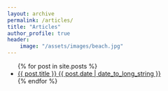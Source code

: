 ```yaml
---
layout: archive
permalink: /articles/
title: "Articles"
author_profile: true
header: 
    image: "/assets/images/beach.jpg"
---
```


<ul>
  {% for post in site.posts %}
    <li>
      <a href="{{ post.url }}">{{ post.title }} {{ post.date | date_to_long_string }}</a>
    </li>
  {% endfor %}
</ul>